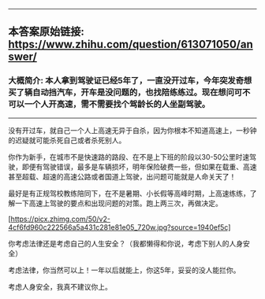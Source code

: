 ----------------------------------------
## 本答案原始链接: https://www.zhihu.com/question/613071050/answer/
### 大概简介: 本人拿到驾驶证已经5年了，一直没开过车，今年突发奇想买了辆自动挡汽车，开车是没问题的，也找陪练练过。现在想问可不可以一个人开高速，需不需要找个驾龄长的人坐副驾驶。
----------------------------------------
没有开过车，就自己一个人上高速无异于自杀，因为你根本不知道高速上，一秒钟的迟疑就可能杀死自己或者杀死别人。

你作为新手，在城市不是快速路的路段、在不是上下班的阶段以30-50公里时速驾驶，即便有驾驶错误，最多是车辆损坏，明年保险破费一些，但如果在载重、高速甚至超载、超速的高速公路或者国道上驾驶，出问题可能就是人命关天了！

最好是有正规驾校教练陪同下，在不是暑期、小长假等高峰时期，上高速练练，了解一下高速上驾驶的要点和出现问题的对策。跑上两三次，再做决定。

[https://picx.zhimg.com/50/v2-4cf6fd960c222566a5a431c281e81e05_720w.jpg?source=1940ef5c]



你考虑法律还是考虑自己的人生安全？（我都懒得和你说，考虑下别人的人身安全）

考虑法律，你当然可以上！一年以后就能上，你这5年，妥妥的没人能拦你。

考虑人身安全，我真不建议你上。